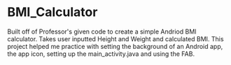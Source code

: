 # BMI_Calculator
Built off of Professor's given code to create a simple Andriod BMI calculator.
Takes user inputted Height and Weight and calculated BMI. This project helped me practice with 
setting the background of an Android app, the app icon, setting up the main_activity.java and using the FAB.
